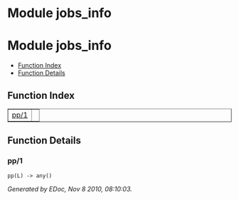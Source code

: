 Module jobs_info
================


<h1>Module jobs_info</h1>

* [Function Index](#index)
* [Function Details](#functions)






<h2><a name="index">Function Index</a></h2>



<table width="100%" border="1" cellspacing="0" cellpadding="2" summary="function index"><tr><td valign="top"><a href="#pp-1">pp/1</a></td><td></td></tr></table>


<a name="functions"></a>


<h2>Function Details</h2>


<a name="pp-1"></a>


<h3>pp/1</h3>





`pp(L) -> any()`



_Generated by EDoc, Nov 8 2010, 08:10:03._